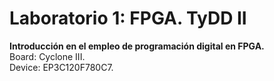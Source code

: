 # Laboratorio 1: FPGA. TyDD II

**Introducción en el empleo de programación digital en FPGA.**  
Board: Cyclone III.  
Device: EP3C120F780C7.
